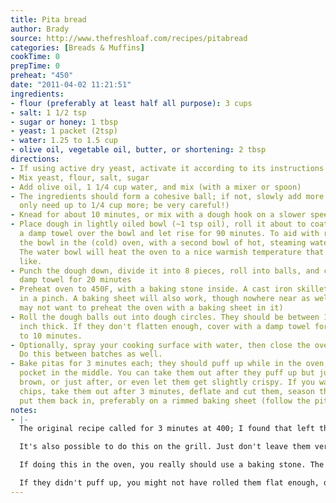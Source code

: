 ```yaml
---
title: Pita bread
author: Brady
source: http://www.thefreshloaf.com/recipes/pitabread
categories: [Breads & Muffins]
cookTime: 0
prepTime: 0
preheat: "450"
date: "2011-04-02 11:21:51"
ingredients:
- flour (preferably at least half all purpose): 3 cups
- salt: 1 1/2 tsp
- sugar or honey: 1 tbsp
- yeast: 1 packet (2tsp)
- water: 1.25 to 1.5 cup
- olive oil, vegetable oil, butter, or shortening: 2 tbsp
directions:
- If using active dry yeast, activate it according to its instructions
- Mix yeast, flour, salt, sugar
- Add olive oil, 1 1/4 cup water, and mix (with a mixer or spoon)
- The ingredients should form a cohesive ball; if not, slowly add more water (should
  only need up to 1/4 cup more; be very careful!)
- Knead for about 10 minutes, or mix with a dough hook on a slower speed for 10 minutes.
- Place dough in lightly oiled bowl (~1 tsp oil), roll it about to coat, then place
  a damp towel over the bowl and let rise for 90 minutes. To aid with rising, place
  the bowl in the (cold) oven, with a second bowl of hot, steaming water under it.
  The water bowl will heat the oven to a nice warmish temperature that the yeast will
  like.
- Punch the dough down, divide it into 8 pieces, roll into balls, and cover with a
  damp towel for 20 minutes
- Preheat oven to 450F, with a baking stone inside. A cast iron skillet will work
  in a pinch. A baking sheet will also work, though nowhere near as well (and you
  may not want to preheat the oven with a baking sheet in it)
- Roll the dough balls out into dough circles. They should be between 1/8 and 1/4
  inch thick. If they don't flatten enough, cover with a damp towel for another 5
  to 10 minutes.
- Optionally, spray your cooking surface with water, then close the oven for 30 seconds.
  Do this between batches as well.
- Bake pitas for 3 minutes each; they should puff up while in the oven, leaving a
  pocket in the middle. You can take them out after they puff up but just before they
  brown, or just after, or even let them get slightly crispy. If you want to make
  chips, take them out after 3 minutes, deflate and cut them, season them, and then
  put them back in, preferably on a rimmed baking sheet (follow the pita chips recipe)
notes:
- |-
  The original recipe called for 3 minutes at 400; I found that left them doughy, and they didn't puff well. I like to do about 3 minutes at 450, or possibly even 500. This recipe may need adjustment and experimentation for your particular oven.

  It's also possible to do this on the grill. Just don't leave them very long at all (again, only 3 minutes or so total, though you'll probably want to flip them after 1.5).

  If doing this in the oven, you really should use a baking stone. The stone retains heat between batches better, and transfers it more effectively to the bread. A cast iron skillet will be okay, and still has heat retaining properties. A thin baking sheet will work, but not very well.

  If they didn't puff up, you might not have rolled them flat enough, or they may not have risen enough (did you activate the yeast? Did you expose it to overly hot or overly cold water? Did you follow the advice for rising the dough in the oven?) As long as the stone is hot, and the pitas flat enough, they should puff up like little pillows without fail.
---
```


